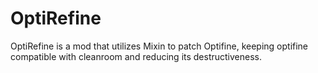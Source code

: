# OptiRefine
OptiRefine is a mod that utilizes Mixin to patch Optifine, keeping optifine compatible with cleanroom and reducing its destructiveness.
